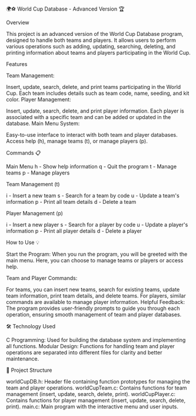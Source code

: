 🌍⚽ World Cup Database - Advanced Version 🏆

Overview

This project is an advanced version of the World Cup Database program, designed to handle both teams and players. It allows users to perform various operations such as adding, updating, searching, deleting, and printing information about teams and players participating in the World Cup.

Features

Team Management:

Insert, update, search, delete, and print teams participating in the World Cup.
Each team includes details such as team code, name, seeding, and kit color.
Player Management:

Insert, update, search, delete, and print player information.
Each player is associated with a specific team and can be added or updated in the database.
Main Menu System:

Easy-to-use interface to interact with both team and player databases.
Access help (h), manage teams (t), or manage players (p).

Commands 📋

Main Menu
h - Show help information
q - Quit the program
t - Manage teams
p - Manage players

Team Management (t)

i - Insert a new team
s - Search for a team by code
u - Update a team's information
p - Print all team details
d - Delete a team

Player Management (p)

i - Insert a new player
s - Search for a player by code
u - Update a player's information
p - Print all player details
d - Delete a player

How to Use 💡

Start the Program: When you run the program, you will be greeted with the main menu. Here, you can choose to manage teams or players or access help.

Team and Player Commands:

For teams, you can insert new teams, search for existing teams, update team information, print team details, and delete teams.
For players, similar commands are available to manage player information.
Helpful Feedback: The program provides user-friendly prompts to guide you through each operation, ensuring smooth management of team and player databases.

🛠️ Technology Used

C Programming: Used for building the database system and implementing all functions.
Modular Design: Functions for handling team and player operations are separated into different files for clarity and better maintenance.

📂 Project Structure

worldCupDB.h: Header file containing function prototypes for managing the team and player operations.
worldCupTeam.c: Contains functions for team management (insert, update, search, delete, print).
worldCupPlayer.c: Contains functions for player management (insert, update, search, delete, print).
main.c: Main program with the interactive menu and user inputs.
